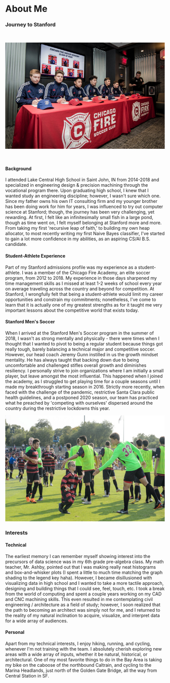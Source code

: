 # About Me

### Journey to Stanford

&nbsp;

![Header Image](./Images/signing-day_1_1086x724.jpg)

&nbsp;

#### Background 

I attended Lake Central High School in Saint John, IN from 2014-2018 and specialized in engineering design & precision machining through the vocational program there.  Upon graduating high school, I knew that I wanted study an engineering discipline; however, I wasn't sure which one.  Since my father owns his own IT consulting firm and my younger brother has been doing work for him for years, I was influenced to try out computer science at Stanford; though, the journey has been very challenging, yet rewarding.  At first, I felt like an infinitesimally small fish in a large pond, though as time went on, I felt myself belonging at Stanford more and more.  From taking my first 'recursive leap of faith,' to building my own heap allocator, to most recently writing my first Naive Bayes classifier, I've started to gain a lot more confidence in my abilities, as an aspiring CS/AI B.S. candidate. 

#### Student-Athlete Experience

Part of my Stanford admissions profile was my experience as a student-athlete.  I was a member of the Chicago Fire Academy, an elite soccer program, from 2012 to 2018.  My experience in those days sharpened my time management skills as I missed at least 1-2 weeks of school every year on average traveling across the country and beyond for competition.  At Stanford, I wrongfully felt that being a student-athlete would limit my career opportunities and constrain my commitments; nonetheless, I've come to learn that it is actually one of my greatest strengths as for it taught me very important lessons about the competitive world that exists today.  

#### Stanford Men's Soccer

When I arrived at the Stanford Men's Soccer program in the summer of 2018, I wasn't as strong mentally and physically - there were times when I thought that I wanted to pivot to being a regular student because things got really tough, barely balancing a technical major and competitive soccer.  However, our head coach Jeremy Gunn instilled in us the growth mindset mentality.  He has always taught that backing down due to being uncomfortable and challenged stifles overall growth and diminishes resiliency.  I personally strive to join organizations where I am initially a small player, but leave amongst the most influential.  This happened when I joined the academy, as I struggled to get playing time for a couple seasons until I made my breakthrough starting season in 2016.  Strictly more recently, when faced with the challenge of the pandemic, restrictive Santa Clara public health guidelines, and a postponed 2020 season, our team has practiced what he preached by 'competing with ourselves' dispersed around the country during the restrictive lockdowns this year.

![Header Image](./Images/honorary-captain_1086x724.jpg)

### Interests
#### Technical
The earliest memory I can remember myself showing interest into the precursors of data science was in my 6th grade pre-algebra class.  My math teacher, Mr. Ashby, pointed out that I was making really neat histograms and box-and-whisker plots (I spent a little to much time matching the graph shading to the legend key haha).  However, I became disillusioned with visualizing data in high school and I wanted to take a more tactile approach, designing and building things that I could see, feel, touch, etc.  I took a break from the world of computing and spent a couple years working on my CAD and CNC machining skills.  This even resulted in me contemplating civil engineering / architecture as a field of study; however, I soon realized that the path to becoming an architect was simply not for me, and I returned to the reality of my natural inclination to acquire, visualize, and interpret data for a wide array of audiences. 

#### Personal
Apart from my technical interests, I enjoy hiking, running, and cycling, whenever I'm not training with the team.  I absolutely cherish exploring new areas with a wide array of inputs, whether it be natural, historical, or architectural.  One of my most favorite things to do in the Bay Area is taking my bike on the caboose of the northbound Caltrain, and cycling to the Marina Headlands, just north of the Golden Gate Bridge, all the way from Central Station in SF.

&nbsp;

